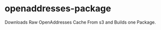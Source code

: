 openaddresses-package
=====================

Downloads Raw OpenAddresses Cache From s3 and Builds one Package.
